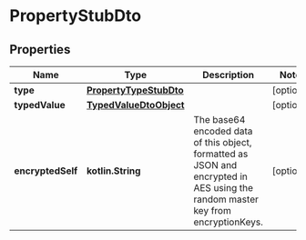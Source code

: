 
# PropertyStubDto

## Properties
Name | Type | Description | Notes
------------ | ------------- | ------------- | -------------
**type** | [**PropertyTypeStubDto**](PropertyTypeStubDto.md) |  |  [optional]
**typedValue** | [**TypedValueDtoObject**](TypedValueDtoObject.md) |  |  [optional]
**encryptedSelf** | **kotlin.String** | The base64 encoded data of this object, formatted as JSON and encrypted in AES using the random master key from encryptionKeys. |  [optional]



